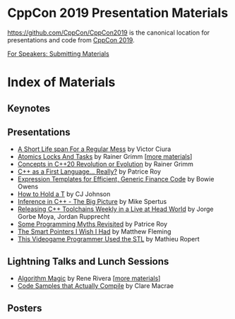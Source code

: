 CppCon 2019 Presentation Materials
==================================

https://github.com/CppCon/CppCon2019 is the canonical location for presentations
and code from [CppCon 2019](http://cppcon.org).

[For Speakers: Submitting Materials](Submitting.md)
# Index of Materials

## Keynotes


## Presentations

 - [A Short Life span For a Regular Mess](Presentations/a_short_life_span_for_a_regular_mess/a_short_life_span_for_a_regular_mess__victor_ciura__cppcon_2019.pdf) by Victor Ciura
 - [Atomics Locks And Tasks](Presentations/atomics_locks_and_tasks/atomics_locks_and_tasks__rainer_grimm__cppcon_2019.pdf) by Rainer Grimm \[[more materials](Presentations/atomics_locks_and_tasks)\]
 - [Concepts in C++20 Revolution or Evolution](Presentations/concepts_in_cpp20_revolution_or_evolution/concepts_in_cpp20_revolution_or_evolution__rainer_grimm__cppcon_2019.pdf) by Rainer Grimm
 - [C++ as a First Language... Really?](Presentations/cpp_as_a_first_language_really/cpp_as_a_first_language_really__patrice_roy__cppcon_2019.pdf) by Patrice Roy
 - [Expression Templates for Efficient, Generic Finance Code](Presentations/expression_templatesfor_efficient_generic_finance_code/expression_templatesfor_efficient_generic_finance_code__bowie_owens__cppcon_2019.pdf) by Bowie Owens
 - [How to Hold a T](Presentations/how_to_hold_a_t/how_to_hold_a_t__cj_johnson__cppcon_2019.pdf) by CJ Johnson
 - [Inference in C++ - The Big Picture](Presentations/inference_in_cpp_the_big_picture/inference_in_cpp_the_big_picture__mike_spertus__cppcon_2019.pdf) by Mike Spertus
 - [Releasing C++ Toolchains Weekly in a Live at Head World](Presentations/releasing_cpp_toolchains_weekly_in_a_live_at_head_world/releasing_cpp_toolchains_weekly_in_a_live_at_head_world__jorge_gorbe_moya_jordan_rupprecht__cppcon_2019.pdf) by Jorge Gorbe Moya, Jordan Rupprecht
 - [Some Programming Myths Revisited](Presentations/some_programming_myths_revisited/some_programming_myths_revisited__patrice_roy__cppcon_2019.pdf) by Patrice Roy
 - [The Smart Pointers I Wish I Had](Presentations/the_smart_pointers_i_wish_i_had/the_smart_pointers_i_wish_i_had__matthew_fleming__cppcon_2019.pdf) by Matthew Fleming
 - [This Videogame Programmer Used the STL](Presentations/this_videogame_programmer_used_the_stl/this_videogame_programmer_used_the_stl__mathieu_ropert__cppcon_2019.pdf) by Mathieu Ropert

## Lightning Talks and Lunch Sessions

 - [Algorithm Magic](Lightning%20Talks%20and%20Lunch%20Sessions/algorithm_magic/algorithm_magic__rene_rivera__cppcon_2019.pdf) by Rene Rivera \[[more materials](Lightning%20Talks%20and%20Lunch%20Sessions/algorithm_magic)\]
 - [Code Samples that Actually Compile](Lightning%20Talks%20and%20Lunch%20Sessions/code_samples_that_actually_compile/code_samples_that_actually_compile__clare_macrae__cppcon_2019.pdf) by Clare Macrae

## Posters

